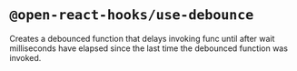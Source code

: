# `@open-react-hooks/use-debounce`

Creates a debounced function that delays invoking func until after wait milliseconds have elapsed
since the last time the debounced function was invoked.
